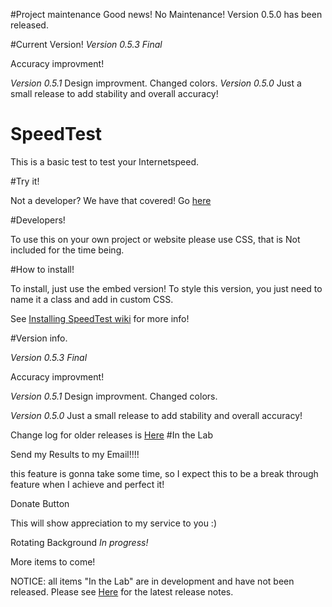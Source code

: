 
#Project maintenance
Good news! No Maintenance! Version 0.5.0 has been released.  

#Current Version! 
*Version 0.5.3 Final* 

Accuracy improvment!

*Version 0.5.1*
Design improvment. 
Changed colors. 
*Version 0.5.0*
Just a small release to add stability and overall accuracy!


# SpeedTest

This is a basic test to test your Internetspeed. 



#Try it!

Not a developer? We have that covered! Go <a href="http://jdc20181.github.io/SpeedTest/">here</a>

#Developers!

To use this on your own project or website please use CSS, that is Not included for the time being. 

#How to install!

To install, just use the embed version! To style this version, you just need to name it a class and add in custom CSS. 

See <a href="https://github.com/jdc20181/SpeedTest/wiki/Installing-SpeedTest">Installing SpeedTest wiki</a> for more info!


#Version info. 

*Version 0.5.3 Final* 

Accuracy improvment!

*Version 0.5.1*
Design improvment. 
Changed colors. 

*Version 0.5.0*
Just a small release to add stability and overall accuracy!




Change log for older releases is <a href="https://github.com/jdc20181/SpeedTest/wiki/Change-Log">Here</a>
#In the Lab

Send my Results to my Email!!!!

this feature is gonna take some time, so I expect this to be a break through feature when I achieve and perfect it!

Donate Button

This will show appreciation to my service to you :)

Rotating Background *In progress!*

More items to come!

NOTICE: all items "In the Lab" are in development and have not been released.  Please see <a href="https://github.com/jdc20181/SpeedTest/blob/master/README.md#version-info">Here</a> for the latest release notes. 



